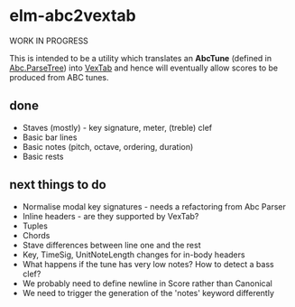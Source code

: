 elm-abc2vextab
==============

WORK IN PROGRESS

This is intended to be a utility which translates an __AbcTune__ (defined in [Abc.ParseTree](https://github.com/newlandsvalley/elm-abc-parser/blob/master/src/Abc/ParseTree.elm)) into [VexTab](http://www.vexflow.com/vextab/tutorial.html) and hence will eventually allow scores to be produced from ABC tunes.

done
----
* Staves (mostly) - key signature, meter, (treble) clef
* Basic bar lines
* Basic notes (pitch, octave, ordering, duration)
* Basic rests

next things to do
-----------------

* Normalise modal key signatures - needs a refactoring from Abc Parser
* Inline headers - are they supported by VexTab?
* Tuples
* Chords
* Stave differences between line one and the rest
* Key, TimeSig, UnitNoteLength changes for in-body headers
* What happens if the tune has very low notes?  How to detect a bass clef?
* We probably need to define newline in Score rather than Canonical
* We need to trigger the generation of the 'notes' keyword differently
